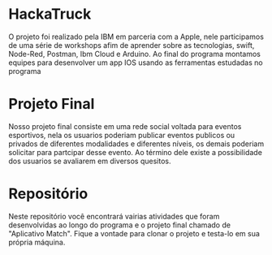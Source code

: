 # HackaTruck 
O projeto foi realizado pela IBM em parceria com a Apple, nele participamos de uma série de workshops afim de aprender sobre as tecnologias, swift, Node-Red, Postman, Ibm Cloud e Arduino. Ao final do programa montamos equipes para desenvolver um app IOS usando as ferramentas estudadas no programa
# Projeto Final
Nosso projeto final consiste em uma rede social voltada para eventos esportivos, nela os usuarios poderiam publicar eventos publicos ou privados de diferentes modalidades e diferentes níveis, os demais poderiam solicitar para partcipar desse evento. Ao término dele existe a possibilidade dos usuarios se avaliarem em diversos quesitos.
# Repositório
Neste repositório você encontrará vairias atividades que foram desenvolvidas ao longo do programa e o projeto final chamado de "Aplicativo Match". Fique a vontade para clonar o projeto e testa-lo em sua própria máquina.
